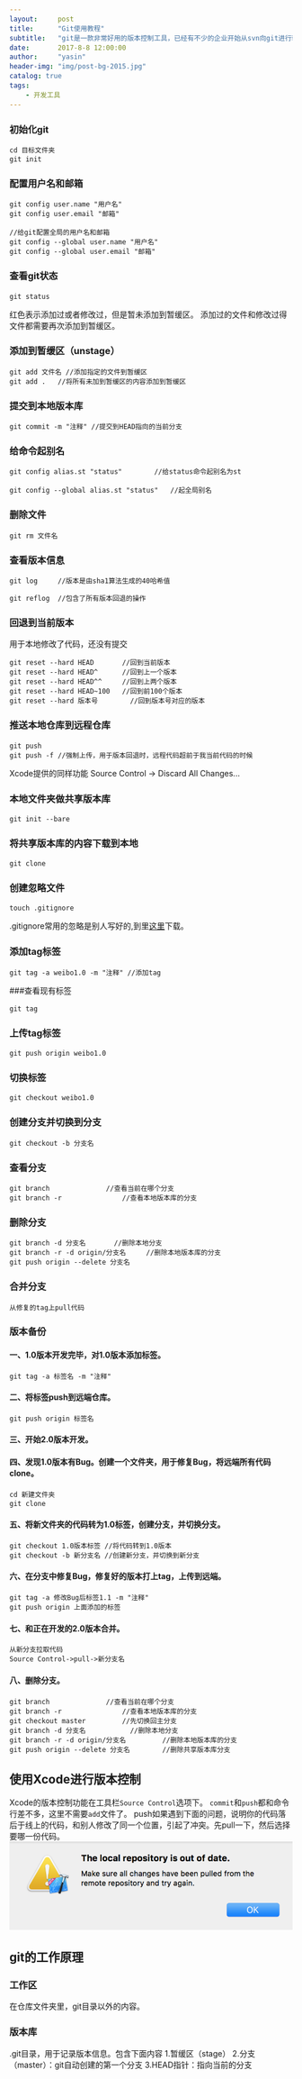 ```yaml
---
layout:     post
title:      "Git使用教程"
subtitle:   "git是一款非常好用的版本控制工具，已经有不少的企业开始从svn向git进行转变。"
date:       2017-8-8 12:00:00
author:     "yasin"
header-img: "img/post-bg-2015.jpg"
catalog: true
tags:
    - 开发工具
---
```


### 初始化git

```
cd 目标文件夹
git init
```

### 配置用户名和邮箱

```
git config user.name "用户名"
git config user.email "邮箱"

//给git配置全局的用户名和邮箱
git config --global user.name "用户名"
git config --global user.email "邮箱"
```

### 查看git状态

```
git status
```

红色表示添加过或者修改过，但是暂未添加到暂缓区。
添加过的文件和修改过得文件都需要再次添加到暂缓区。

### 添加到暂缓区（unstage）

```
git add 文件名	//添加指定的文件到暂缓区
git add .	//将所有未加到暂缓区的内容添加到暂缓区
```

### 提交到本地版本库

```
git commit -m "注释" //提交到HEAD指向的当前分支
```

### 给命令起别名

```
git config alias.st "status"		//给status命令起别名为st

git config --global alias.st "status"	//起全局别名
```

### 删除文件

```
git rm 文件名
```

### 查看版本信息

```
git log		//版本是由sha1算法生成的40哈希值
```

```
git reflog	//包含了所有版本回退的操作
```

### 回退到当前版本

用于本地修改了代码，还没有提交

```
git reset --hard HEAD   	//回到当前版本
git reset --hard HEAD^  	//回到上一个版本
git reset --hard HEAD^^ 	//回到上两个版本
git reset --hard HEAD~100	//回到前100个版本
git reset --hard 版本号		//回到版本号对应的版本
```

### 推送本地仓库到远程仓库

```
git push
git push -f //强制上传，用于版本回退时，远程代码超前于我当前代码的时候
```


Xcode提供的同样功能
Source Control -> Discard All Changes...

### 本地文件夹做共享版本库

```
git init --bare
```

### 将共享版本库的内容下载到本地

```
git clone
```

### 创建忽略文件

```
touch .gitignore
```

.gitignore常用的忽略是别人写好的,到里[这里](https://github.com/github/gitignore)下载。


### 添加tag标签

```
git tag -a weibo1.0 -m "注释" //添加tag
```

###查看现有标签
```
git tag
```

### 上传tag标签

```
git push origin weibo1.0
```

### 切换标签

```
git checkout weibo1.0
```

### 创建分支并切换到分支

```
git checkout -b 分支名
```

### 查看分支

```
git branch 				//查看当前在哪个分支
git branch -r 				//查看本地版本库的分支
```

### 删除分支

```
git branch -d 分支名		//删除本地分支
git branch -r -d origin/分支名  	//删除本地版本库的分支
git push origin --delete 分支名
```


### 合并分支

```
从修复的tag上pull代码
```


### 版本备份

#### 一、1.0版本开发完毕，对1.0版本添加标签。

```
git tag -a 标签名 -m "注释"
```
#### 二、将标签push到远端仓库。

```
git push origin 标签名
```

#### 三、开始2.0版本开发。

#### 四、发现1.0版本有Bug。创建一个文件夹，用于修复Bug，将远端所有代码clone。

```
cd 新建文件夹
git clone
```
#### 五、将新文件夹的代码转为1.0标签，创建分支，并切换分支。

```
git checkout 1.0版本标签 //将代码转到1.0版本
git checkout -b 新分支名 //创建新分支，并切换到新分支
```

#### 六、在分支中修复Bug，修复好的版本打上tag，上传到远端。

```
git tag -a 修改Bug后标签1.1 -m "注释"
git push origin 上面添加的标签
```

#### 七、和正在开发的2.0版本合并。

```
从新分支拉取代码
Source Control->pull->新分支名
```

#### 八、删除分支。

```
git branch 				//查看当前在哪个分支
git branch -r 				//查看本地版本库的分支
git checkout master			//先切换回主分支
git branch -d 分支名			//删除本地分支
git branch -r -d origin/分支名  		//删除本地版本库的分支
git push origin --delete 分支名 		//删除共享版本库分支
```


## 使用Xcode进行版本控制
Xcode的版本控制功能在工具栏`Source Control`选项下。
`commit`和`push`都和命令行差不多，这里不需要`add`文件了。
push如果遇到下面的问题，说明你的代码落后于线上的代码，和别人修改了同一个位置，引起了冲突。先pull一下，然后选择要哪一份代码。
![ddd](../img/in-post/git代码冲突.png)

















## git的工作原理

### 工作区

在仓库文件夹里，git目录以外的内容。

### 版本库

.git目录，用于记录版本信息。包含下面内容
1.暂缓区（stage）
2.分支（master）：git自动创建的第一个分支
3.HEAD指针：指向当前的分支








